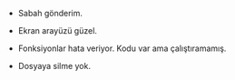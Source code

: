 - Sabah gönderim.

- Ekran arayüzü güzel.
- Fonksiyonlar hata veriyor. Kodu var ama çalıştıramamış.
- Dosyaya silme yok.